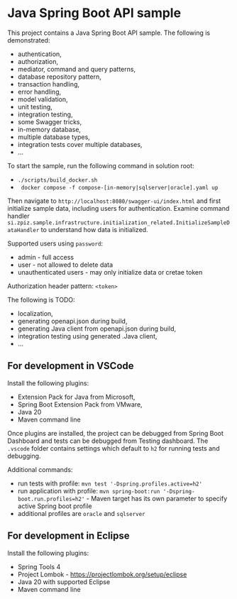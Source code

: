 # Java Spring Boot API sample

This project contains a Java Spring Boot API sample. The following is demonstrated:

* authentication,
* authorization,
* mediator, command and query patterns,
* database repository pattern,
* transaction handling,
* error handling,
* model validation,
* unit testing,
* integration testing,
* some Swagger tricks,
* in-memory database,
* multiple database types,
* integration tests cover multiple databases,
* ...

To start the sample, run the following command in solution root:

* `./scripts/build_docker.sh`
* ` docker compose -f compose-[in-memory|sqlserver|oracle].yaml up`

Then navigate to `http://localhost:8080/swagger-ui/index.html` and first initialize sample data, including users for authentication. Examine command handler `si.zpiz.sample.infrastructure.initialization_related.InitializeSampleDataHandler` to understand how data is initialized.

Supported users using `password`:

* admin - full access
* user - not allowed to delete data
* unauthenticated users - may only initialize data or cretae token

Authorization header pattern: `<token>`

The following is TODO:

* localization,
* generating openapi.json during build,
* generating Java client from openapi.json during build,
* integration testing using generated .Java client,
* ...

## For development in VSCode

Install the following plugins:

* Extension Pack for Java from Microsoft,
* Spring Boot Extension Pack from VMware,
* Java 20
* Maven command line

Once plugins are installed, the project can be debugged from Spring Boot Dashboard and tests can be debugged from Testing dashboard. The `.vscode` folder contains settings which default to `h2` for running tests and debugging.

Additional commands:

* run tests with profile: `mvn test '-Dspring.profiles.active=h2'`
* run application with profile: `mvn spring-boot:run '-Dspring-boot.run.profiles=h2'` - Maven target has its own parameter to specify active Spring boot profile
* additional profiles are `oracle` and `sqlserver`

## For development in Eclipse

Install the following plugins:

* Spring Tools 4
* Project Lombok - https://projectlombok.org/setup/eclipse
* Java 20 with supported Eclipse 
* Maven command line